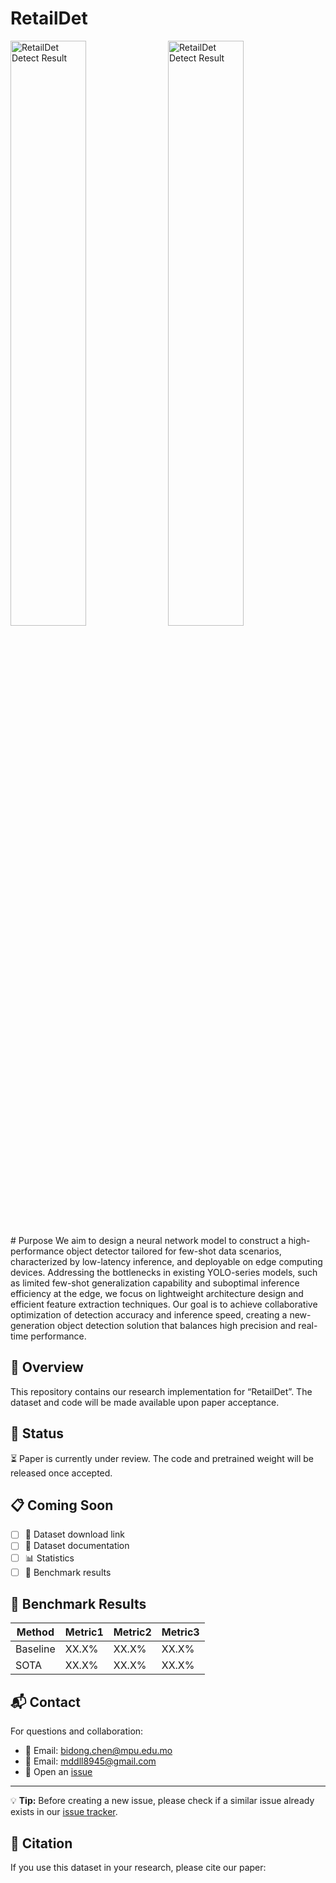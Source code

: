 # RetailDet
<img src="fig1.jpg" alt="RetailDet Detect Result" style="width:49%;float:left;margin-right:1%;">
<img src="fig2.jpg" alt="RetailDet Detect Result" style="width:49%;float:left;">
<div style="clear:both;"></div> 
# Purpose
We aim to design a neural network model to construct a high-performance object detector tailored for few-shot data scenarios, characterized by low-latency inference, and deployable on edge computing devices. Addressing the bottlenecks in existing YOLO-series models, such as limited few-shot generalization capability and suboptimal inference efficiency at the edge, we focus on lightweight architecture design and efficient feature extraction techniques. Our goal is to achieve collaborative optimization of detection accuracy and inference speed, creating a new-generation object detection solution that balances high precision and real-time performance.

## 📖 Overview
This repository contains our research implementation for “RetailDet”. 
The dataset and code will be made available upon paper acceptance.

## 🔄 Status
⏳ Paper is currently under review. The code and pretrained weight will be released once accepted.

## 📋 Coming Soon
- [ ] 💾 Dataset download link
- [ ] 📝 Dataset documentation
- [ ] 📊 Statistics
- [ ] 📌 Benchmark results

## 🎯 Benchmark Results
| Method | Metric1 | Metric2 | Metric3 |
|--------|---------|---------|---------|
| Baseline| XX.X%   | XX.X%   | XX.X%   |
| SOTA    | XX.X%   | XX.X%   | XX.X%   |

## 📬 Contact
For questions and collaboration:
- 📮 Email: bidong.chen@mpu.edu.mo
- 📮 Email: mddll8945@gmail.com
- 🔧 Open an [issue](../../issues/new)
---
💡 **Tip:** Before creating a new issue, please check if a similar issue already exists in our [issue tracker](../../issues).

## 📝 Citation
If you use this dataset in your research, please cite our paper:
```bibtex


